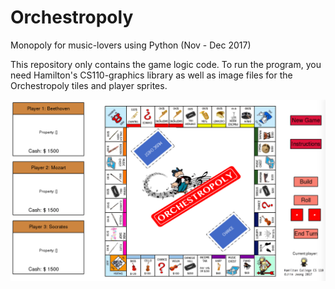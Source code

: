 # Orchestropoly
Monopoly for music-lovers using Python (Nov - Dec 2017)

This repository only contains the game logic code. To run the program, you need Hamilton's CS110-graphics library as well as image files for the Orchestropoly tiles and player sprites.

![Screenshot](Monopoly.png)
